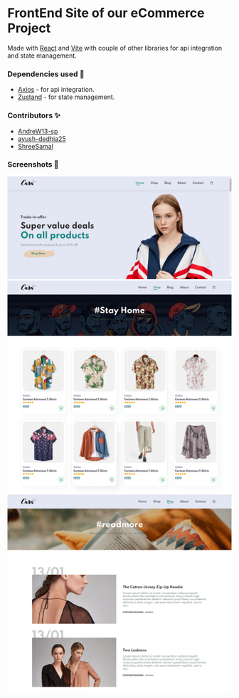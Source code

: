 # FrontEnd Site of our eCommerce Project

Made with [React](https://react.dev/) and [Vite](https://vitejs.dev/) with couple of other libraries for api integration and state management.

### Dependencies used 🌳

-  [Axios](https://axios-http.com/docs/intro) - for api integration.
-  [Zustand](https://zustand-demo.pmnd.rs/) - for state management.

### Contributors ✨

-  [AndreW13-sp](https://github.com/AndreW13-sp)
-  [ayush-dedhia25](https://github.com/ayush-dedhia25)
-  [ShreeSamal](https://github.com/)

### Screenshots 📸

![Home page](./ecweb/home-page.png)
![Shop Page](./ecweb/shop-page.png)
![Blogs page](./ecweb/blogs-page.png)
